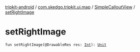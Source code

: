 [tripkit-android](../../index.md) / [com.skedgo.tripkit.ui.map](../index.md) / [SimpleCalloutView](index.md) / [setRightImage](./set-right-image.md)

# setRightImage

`fun setRightImage(@DrawableRes res: `[`Int`](https://kotlinlang.org/api/latest/jvm/stdlib/kotlin/-int/index.html)`): `[`Unit`](https://kotlinlang.org/api/latest/jvm/stdlib/kotlin/-unit/index.html)